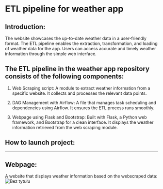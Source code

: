 # ETL pipeline for weather app
## Introduction:
The website showcases the up-to-date weather data in a user-friendly format.
The ETL pipeline enables the extraction, transformation, and loading of weather data for the app. Users can access accurate and timely weather information through the simple web interface.

## The ETL pipeline in the weather app repository consists of the following components:
1. Web Scraping script: A module to extract weather information from a specific website. It collects and processes the relevant data points.

2. DAG Management with Airflow:
A file that manages task scheduling and dependencies using Airflow. It ensures the ETL process runs smoothly.

4. Webpage using Flask and Bootstrap:
Built with Flask, a Python web framework, and Bootstrap for a clean interface. It displays the weather information retrieved from the web scraping module.

## How to launch project:
---


## Webpage:
A website that displays weather information based on the webscraped data:
![Bez tytułu](https://user-images.githubusercontent.com/102367840/232322329-bbd277f2-73e7-48d1-92b6-d06e399204ac.png)
